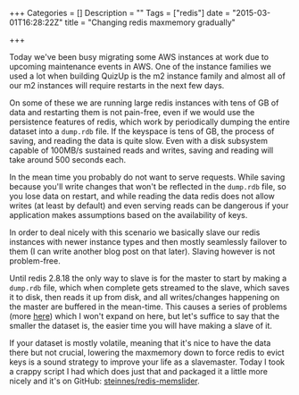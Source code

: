 +++
Categories = []
Description = ""
Tags = ["redis"]
date = "2015-03-01T16:28:22Z"
title = "Changing redis maxmemory gradually"

+++

Today we've been busy migrating some AWS instances at work due to upcoming
maintenance events in AWS.  One of the instance families we used a lot when
building QuizUp is the m2 instance family and almost all of our m2 instances
will require restarts in the next few days.

On some of these we are running large redis instances with tens of GB of data
and restarting them is not pain-free, even if we would use the persistence
features of redis, which work by periodically dumping the entire dataset into
a `dump.rdb` file.  If the keyspace is tens of GB, the process of saving, and
reading the data is quite slow. Even with a disk subsystem capable of 100MB/s
sustained reads and writes, saving and reading will take around 500 seconds each.

In the mean time you probably do not want to serve requests.  While saving
because you'll write changes that won't be reflected in the `dump.rdb` file, so
you lose data on restart, and while reading the data redis does not allow writes
(at least by default) and even serving reads can be dangerous if your application
makes assumptions based on the availability of keys.

In order to deal nicely with this scenario we basically slave our redis instances
with newer instance types and then mostly seamlessly failover to them (I can
write another blog post on that later).  Slaving however is not problem-free.

Until redis 2.8.18 the only way to slave is for the master to start by making a
`dump.rdb` file, which when complete gets streamed to the slave, which saves it
to disk, then reads it up from disk, and all writes/changes happening on the
master are buffered in the mean-time.  This causes a series of problems (more
<a href="http://java.dzone.com/articles/top-redis-headaches-devops">here</a>)
which I won't expand on here, but let's suffice to say that the smaller the dataset
is, the easier time you will have making a slave of it.

If your dataset is mostly volatile, meaning that it's nice to have the data there
but not crucial, lowering the maxmemory down to force redis to evict keys is a
sound strategy to improve your life as a slavemaster.  Today I took a crappy script
I had which does just that and packaged it a little more nicely and it's on GitHub:
<a href="http://github.com/steinnes/redis-memslider">steinnes/redis-memslider</a>.
